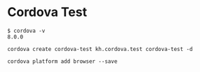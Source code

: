 # Cordova Test

```
$ cordova -v
8.0.0

cordova create cordova-test kh.cordova.test cordova-test -d

cordova platform add browser --save
```